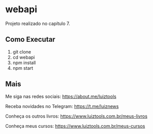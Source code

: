 # webapi
Projeto realizado no capítulo 7.

## Como Executar

1. git clone
2. cd webapi
3. npm install
4. npm start

## Mais

Me siga nas redes sociais: https://about.me/luiztools

Receba novidades no Telegram: https://t.me/luiznews

Conheça os outros livros: https://www.luiztools.com.br/meus-livros

Conheça meus cursos: https://www.luiztools.com.br/meus-cursos